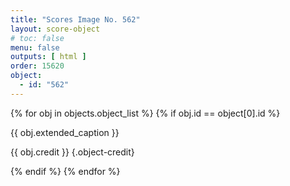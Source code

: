 ```yaml
---
title: "Scores Image No. 562"
layout: score-object
# toc: false
menu: false
outputs: [ html ]
order: 15620
object:
  - id: "562"
---
```


{% for obj in objects.object_list %}
{% if obj.id == object[0].id %}

{{ obj.extended_caption }}

{{ obj.credit }} {.object-credit}

{% endif %}
{% endfor %}
